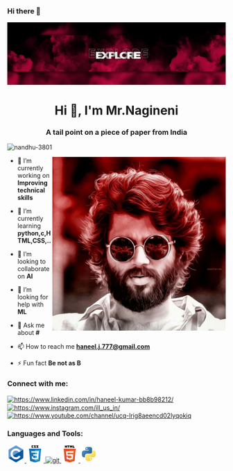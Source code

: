 ### Hi there 👋

![MasterHead](https://github.com/Nandhu-3801/Nandhu-3801/blob/main/Screenshot%202021-07-24%20084202.png)

<h1 align="center">Hi 👋, I'm Mr.Nagineni</h1>
<h3 align="center">A tail point on a piece of paper from India</h3>

<p align="left"> <img src="https://komarev.com/ghpvc/?username=nandhu-3801&label=Profile%20views&color=0e75b6&style=flat" alt="nandhu-3801" /> </p>

<img align="right" alt="Coding" width="400" src="https://github.com/Nandhu-3801/Nandhu-3801/blob/main/wp4477493-arjun-reddy-wallpapers.jpg">

- 🔭 I’m currently working on **Improving technical skills**

- 🌱 I’m currently learning **python,c,HTML,CSS,..**

- 👯 I’m looking to collaborate on **AI**

- 🤝 I’m looking for help with **ML**

- 💬 Ask me about **#**

- 📫 How to reach me **haneel.j.777@gmail.com**

- ⚡ Fun fact **Be not as B**

<h3 align="left">Connect with me:</h3>
<p align="left">
<a href="https://www.linkedin.com/in/haneel-kumar-bb8b98212/" target="blank"><img align="center" src="https://raw.githubusercontent.com/rahuldkjain/github-profile-readme-generator/master/src/images/icons/Social/linked-in-alt.svg" alt="https://www.linkedin.com/in/haneel-kumar-bb8b98212/" height="30" width="40" /></a>
<a href="https://www.instagram.com/ill_us_in/" target="blank"><img align="center" src="https://raw.githubusercontent.com/rahuldkjain/github-profile-readme-generator/master/src/images/icons/Social/instagram.svg" alt="https://www.instagram.com/ill_us_in/" height="30" width="40" /></a>
<a href="https://www.youtube.com/channel/UCQ-LrIg8AEeNCD02lYQokiQ" target="blank"><img align="center" src="https://raw.githubusercontent.com/rahuldkjain/github-profile-readme-generator/master/src/images/icons/Social/youtube.svg" alt="https://www.youtube.com/channel/ucq-lrig8aeencd02lyqokiq" height="30" width="40" /></a>
</p>

<h3 align="left">Languages and Tools:</h3>
<p align="left"> <a href="https://www.cprogramming.com/" target="_blank"> <img src="https://raw.githubusercontent.com/devicons/devicon/master/icons/c/c-original.svg" alt="c" width="40" height="40"/> </a> <a href="https://www.w3schools.com/css/" target="_blank"> <img src="https://raw.githubusercontent.com/devicons/devicon/master/icons/css3/css3-original-wordmark.svg" alt="css3" width="40" height="40"/> </a> <a href="https://git-scm.com/" target="_blank"> <img src="https://www.vectorlogo.zone/logos/git-scm/git-scm-icon.svg" alt="git" width="40" height="40"/> </a> <a href="https://www.w3.org/html/" target="_blank"> <img src="https://raw.githubusercontent.com/devicons/devicon/master/icons/html5/html5-original-wordmark.svg" alt="html5" width="40" height="40"/> </a> <a href="https://www.python.org" target="_blank"> <img src="https://raw.githubusercontent.com/devicons/devicon/master/icons/python/python-original.svg" alt="python" width="40" height="40"/> </a> </p>
